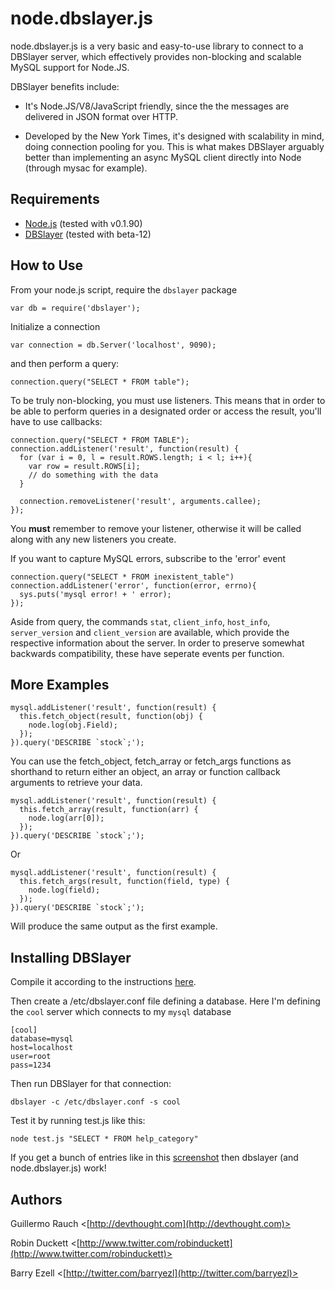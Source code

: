 node.dbslayer.js
=================

node.dbslayer.js is a very basic and easy-to-use library to connect to a DBSlayer server, which effectively provides non-blocking and scalable MySQL support for Node.JS.

DBSlayer benefits include:

* It's Node.JS/V8/JavaScript friendly, since the the messages are delivered in JSON format over HTTP.

* Developed by the New York Times, it's designed with scalability in mind, doing connection pooling for you. This is what makes DBSlayer arguably better than implementing an async MySQL client directly into Node (through mysac for example).

Requirements
------------

* [Node.js](http://nodejs.org/) (tested with v0.1.90)
* [DBSlayer](http://code.nytimes.com/projects/dbslayer/) (tested with beta-12)

How to Use
----------

From your node.js script, require the `dbslayer` package

    var db = require('dbslayer');

Initialize a connection

    var connection = db.Server('localhost', 9090);

and then perform a query:

    connection.query("SELECT * FROM table");

To be truly non-blocking, you must use listeners. This means that in order to be able to perform queries in a designated order or access the result, you'll have to use callbacks:

    connection.query("SELECT * FROM TABLE");
    connection.addListener('result', function(result) {
      for (var i = 0, l = result.ROWS.length; i < l; i++){
        var row = result.ROWS[i];
        // do something with the data
      }

      connection.removeListener('result', arguments.callee);
    });

You **must** remember to remove your listener, otherwise it will be called along with any new listeners you create.

If you want to capture MySQL errors, subscribe to the 'error' event

    connection.query("SELECT * FROM inexistent_table")
    connection.addListener('error', function(error, errno){
      sys.puts('mysql error! + ' error);
    });

Aside from query, the commands `stat`, `client_info`, `host_info`, `server_version` and `client_version` are available, which provide the respective information about the server. In order to preserve somewhat backwards compatibility, these have seperate events per function.

More Examples
-------------

    mysql.addListener('result', function(result) {
      this.fetch_object(result, function(obj) {
        node.log(obj.Field);
      });
    }).query('DESCRIBE `stock`;');

You can use the fetch_object, fetch_array or fetch_args functions as shorthand to return either an object, an array or function callback arguments to retrieve your data.

    mysql.addListener('result', function(result) {
      this.fetch_array(result, function(arr) {
        node.log(arr[0]);
      });
    }).query('DESCRIBE `stock`;');

Or

    mysql.addListener('result', function(result) {
      this.fetch_args(result, function(field, type) {
        node.log(field);
      });
    }).query('DESCRIBE `stock`;');

Will produce the same output as the first example.

Installing DBSlayer
-------------------

Compile it according to the instructions [here](http://code.nytimes.com/projects/dbslayer/wiki).

Then create a /etc/dbslayer.conf file defining a database. Here I'm defining the `cool` server which connects to my `mysql` database

    [cool]
    database=mysql
    host=localhost
    user=root
    pass=1234

Then run DBSlayer for that connection:

    dbslayer -c /etc/dbslayer.conf -s cool

Test it by running test.js like this:

    node test.js "SELECT * FROM help_category"

If you get a bunch of entries like in this [screenshot](http://cld.ly/9aosh) then dbslayer (and node.dbslayer.js) work!

Authors
------

Guillermo Rauch <[http://devthought.com](http://devthought.com)>

Robin Duckett <[http://www.twitter.com/robinduckett](http://www.twitter.com/robinduckett)>

Barry Ezell <[http://twitter.com/barryezl](http://twitter.com/barryezl)>
